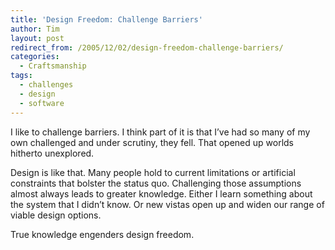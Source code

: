 ```yaml
---
title: 'Design Freedom: Challenge Barriers'
author: Tim
layout: post
redirect_from: /2005/12/02/design-freedom-challenge-barriers/
categories:
  - Craftsmanship
tags:
  - challenges
  - design
  - software
---
```

I like to challenge barriers. I think part of it is that I&#8217;ve had so many of my own challenged and under scrutiny, they fell. That opened up worlds hitherto unexplored.

Design is like that. Many people hold to current limitations or artificial constraints that bolster the status quo. Challenging those assumptions almost always leads to greater knowledge. Either I learn something about the system that I didn&#8217;t know. Or new vistas open up and widen our range of viable design options.

True knowledge engenders design freedom.
